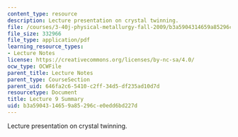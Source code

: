 ```yaml
---
content_type: resource
description: Lecture presentation on crystal twinning.
file: /courses/3-40j-physical-metallurgy-fall-2009/b3a5904314659a85296ce0edd6bd227d_MIT3_40JF09_lec09.pdf
file_size: 332966
file_type: application/pdf
learning_resource_types:
- Lecture Notes
license: https://creativecommons.org/licenses/by-nc-sa/4.0/
ocw_type: OCWFile
parent_title: Lecture Notes
parent_type: CourseSection
parent_uid: 646fa2c6-5410-c2ff-34d5-df235ad10d7d
resourcetype: Document
title: Lecture 9 Summary
uid: b3a59043-1465-9a85-296c-e0edd6bd227d
---
```

Lecture presentation on crystal twinning.